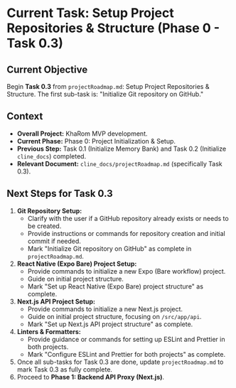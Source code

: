 # Current Task: Setup Project Repositories & Structure (Phase 0 - Task 0.3)

## Current Objective
Begin **Task 0.3** from `projectRoadmap.md`: Setup Project Repositories & Structure.
The first sub-task is: "Initialize Git repository on GitHub."

## Context
-   **Overall Project:** KhaRom MVP development.
-   **Current Phase:** Phase 0: Project Initialization & Setup.
-   **Previous Step:** Task 0.1 (Initialize Memory Bank) and Task 0.2 (Initialize `cline_docs`) completed.
-   **Relevant Document:** `cline_docs/projectRoadmap.md` (specifically Task 0.3).

## Next Steps for Task 0.3
1.  **Git Repository Setup:**
    *   Clarify with the user if a GitHub repository already exists or needs to be created.
    *   Provide instructions or commands for repository creation and initial commit if needed.
    *   Mark "Initialize Git repository on GitHub" as complete in `projectRoadmap.md`.
2.  **React Native (Expo Bare) Project Setup:**
    *   Provide commands to initialize a new Expo (Bare workflow) project.
    *   Guide on initial project structure.
    *   Mark "Set up React Native (Expo Bare) project structure" as complete.
3.  **Next.js API Project Setup:**
    *   Provide commands to initialize a new Next.js project.
    *   Guide on initial project structure, focusing on `/src/app/api`.
    *   Mark "Set up Next.js API project structure" as complete.
4.  **Linters & Formatters:**
    *   Provide guidance or commands for setting up ESLint and Prettier in both projects.
    *   Mark "Configure ESLint and Prettier for both projects" as complete.
5.  Once all sub-tasks for Task 0.3 are done, update `projectRoadmap.md` to mark Task 0.3 as fully complete.
6.  Proceed to **Phase 1: Backend API Proxy (Next.js)**.
